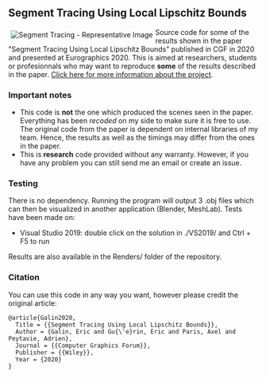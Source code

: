 ## Segment Tracing Using Local Lipschitz Bounds

<img src="https://aparis69.github.io/public_html/imgs/segment_representative.jpg"
     alt="Segment Tracing - Representative Image"
     style="float: left; margin: 5px;" />

Source code for some of the results shown in the paper "Segment Tracing Using Local Lipschitz Bounds" published in CGF in 2020 
and presented at Eurographics 2020. This is aimed at researchers, students or profesionnals who may want to reproduce **some** of the results described in the paper.
[Click here for more information about the project](https://aparis69.github.io/public_html/projects/galin2020_Segment.html).

### Important notes
* This code is **not** the one which produced the scenes seen in the paper. Everything has been *recoded* on my side to make sure it is free to use. The original code from the paper is dependent on internal libraries of my team. Hence, the results as well as the timings may differ from the ones in the paper.
* This is **research** code provided without any warranty. However, if you have any problem you can still send me an email or create an issue.

### Testing
There is no dependency. Running the program will output 3 .obj files which can then be visualized in another application (Blender, MeshLab). Tests have been made on:
* Visual Studio 2019: double click on the solution in ./VS2019/ and Ctrl + F5 to run

Results are also available in the Renders/ folder of the repository.

### Citation
You can use this code in any way you want, however please credit the original article:
```
@article{Galin2020,
  Title = {{Segment Tracing Using Local Lipschitz Bounds}},
  Author = {Galin, Eric and Gu{\'e}rin, Eric and Paris, Axel and Peytavie, Adrien},
  Journal = {{Computer Graphics Forum}},
  Publisher = {{Wiley}},
  Year = {2020}
}
```	
